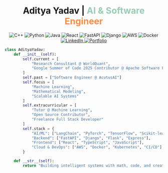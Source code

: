 <div align="center">
  <h1>Aditya Yadav | <span style="color:#96CEB4">AI & Software</span> <span style="color:#FF8C42">Engineer</span></h1>
  <p>
    <img src="https://img.shields.io/badge/C++-00599C?style=flat-square&logo=cplusplus&logoColor=white" alt="C++"/>
    <img src="https://img.shields.io/badge/Python-3776AB?style=flat-square&logo=python&logoColor=white" alt="Python"/>
    <img src="https://img.shields.io/badge/Java-007396?style=flat-square&logo=java&logoColor=white" alt="Java"/>
    <img src="https://img.shields.io/badge/React-20232A?style=flat-square&logo=react&logoColor=61DAFB" alt="React"/>
    <img src="https://img.shields.io/badge/FastAPI-009688?style=flat-square&logo=fastapi&logoColor=white" alt="FastAPI"/>
    <img src="https://img.shields.io/badge/Django-092E20?style=flat-square&logo=django&logoColor=white" alt="Django"/>
    <img src="https://img.shields.io/badge/AWS-232F3E?style=flat-square&logo=amazon-aws&logoColor=white" alt="AWS"/>
    <img src="https://img.shields.io/badge/Docker-2496ED?style=flat-square&logo=docker&logoColor=white" alt="Docker"/>
    <a href="https://www.linkedin.com/in/2580aditya/">
      <img src="https://img.shields.io/badge/LinkedIn-0077B5?style=flat-square&logo=linkedin&logoColor=white" alt="LinkedIn"/>
    </a>
    <a href="https://portfolio-x41c.onrender.com">
      <img src="https://img.shields.io/badge/Portfolio-FF5722?style=flat-square&logo=google-chrome&logoColor=white" alt="Portfolio"/>
    </a>
  </p>
</div>

```python
class AdityaYadav:
    def __init__(self):
        self.current = [
            "Research Consultant @ WorldQuant",
            "Google Summer of Code 2025 Contributor @ Apache Software Foundation"
        ]
        self.past = ["Software Engineer @ AcutusAI"]
        self.focus = [
            "Machine Learning", 
            "Mathematical Modeling", 
            "Scalable AI Systems"
        ]
        self.extracurricular = [
            "Tutor @ Machine Learning",
            "Open Source Contributor",
            "Freelance Full Stack Developer"
        ]
        self.stack = {
            "AI/ML": ["LangChain", "PyTorch", "TensorFlow", "Scikit-learn"],
            "Backend": ["FastAPI", "Django", "Flask", "Express"],
            "Frontend": ["React", "TypeScript", "JavaScript"],
            "Cloud & DevOps": ["AWS", "Docker", "Kubernetes", "CI/CD"]
        }

    def __str__(self):
        return "Building intelligent systems with math, code, and creativity."
